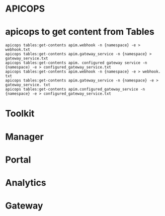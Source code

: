 # APICOPS

  # apicops to get content from Tables

  ```
  apicops tables:get-contents apim.webhook -n {namespace} -e > webhook.txt
  apicops tables:get-contents apim.gateway_service -n {namespace} > gateway_service.txt
  apicops tables:get-contents apim. configured gateway service -n {namespace) -e > configured_gateway_service.txt
  apicops tables:get-contents apim.webhook -n {namespace} -e > webhook. txt 
  apicops tables:get-contents apim.gateway_service -n {namespace} -e > gateway_service. txt
  apicops tables:get-contents apim.configured_gateway_service -n {namespace} -e > configured_gateway_service.txt
  ```
# Toolkit

# Manager
# Portal
# Analytics
# Gateway
